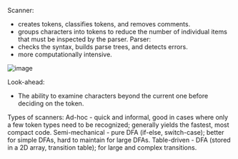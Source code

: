 Scanner:
- creates tokens, classifies tokens, and removes comments.
- groups characters into tokens to reduce the number of individual items that must be inspected by the parser.
Parser:
- checks the syntax, builds parse trees, and detects errors.
- more computationally intensive.

![image](https://github.com/user-attachments/assets/c26e7d11-553f-423e-a866-4a87740fea9d)

Look-ahead:
- The ability to examine characters beyond the current one before deciding on the token.

Types of scanners:
Ad-hoc - quick and informal, good in cases where only a few token types need to be recognized; generally yields the fastest, most compact code.
Semi-mechanical - pure DFA (if-else, switch-case); better for simple DFAs, hard to maintain for large DFAs.
Table-driven - DFA (stored in a 2D array, transition table); for large and complex transitions.
